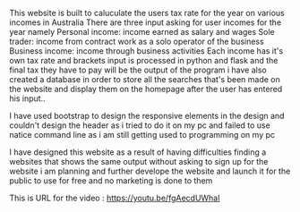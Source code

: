 This website is built to caluculate the users tax rate for the year on various incomes in Australia
There are three input asking for user incomes for the year namely
Personal income: income earned as salary and wages
Sole trader: income from contract work as a solo operator of the business
Business income: income through business activities
Each income has it's own tax rate and brackets
input is processed in python and flask and the final tax they have to pay will be the output of the program
i have also created a database in order to store all the searches that's been made on the website and display them on the homepage after the user
has entered his input..

I have used bootstrap to design the responsive elements in the design  and couldn't design the header as i tried to do it on my pc and failed to use natice command line
as i am still getting used to programming on my pc

I have designed this website as a result of having difficulties finding a websites
that shows the same output without asking to sign up for the website
i am planning and further develope the website and launch it for the public to use for free and no marketing is done to them


This is URL for the video :  https://youtu.be/fgAecdUWhaI